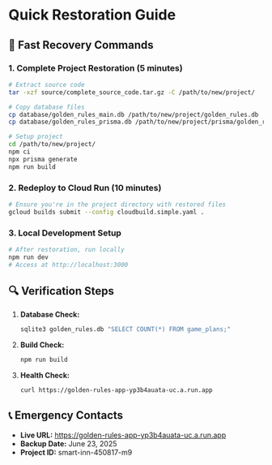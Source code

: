 # Quick Restoration Guide

## 🚀 Fast Recovery Commands

### 1. Complete Project Restoration (5 minutes)
```bash
# Extract source code
tar -xzf source/complete_source_code.tar.gz -C /path/to/new/project/

# Copy database files
cp database/golden_rules_main.db /path/to/new/project/golden_rules.db
cp database/golden_rules_prisma.db /path/to/new/project/prisma/golden_rules.db

# Setup project
cd /path/to/new/project/
npm ci
npx prisma generate
npm run build
```

### 2. Redeploy to Cloud Run (10 minutes)
```bash
# Ensure you're in the project directory with restored files
gcloud builds submit --config cloudbuild.simple.yaml .
```

### 3. Local Development Setup
```bash
# After restoration, run locally
npm run dev
# Access at http://localhost:3000
```

## 🔍 Verification Steps

1. **Database Check:**
   ```bash
   sqlite3 golden_rules.db "SELECT COUNT(*) FROM game_plans;"
   ```

2. **Build Check:**
   ```bash
   npm run build
   ```

3. **Health Check:**
   ```bash
   curl https://golden-rules-app-yp3b4auata-uc.a.run.app
   ```

## 📞 Emergency Contacts

- **Live URL:** https://golden-rules-app-yp3b4auata-uc.a.run.app
- **Backup Date:** June 23, 2025
- **Project ID:** smart-inn-450817-m9